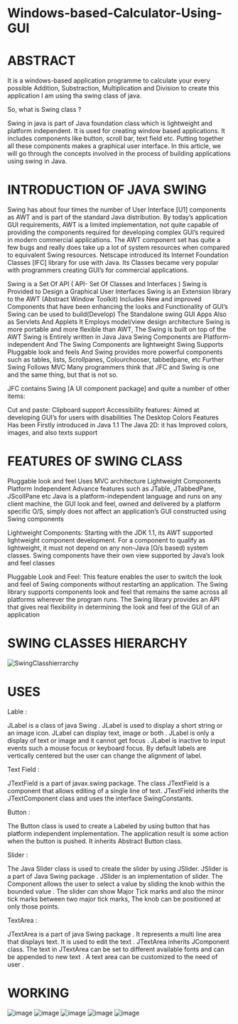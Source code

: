 # Windows-based-Calculator-Using-GUI
# ABSTRACT
It is a windows-based application programme to calculate your every possible Addition, Substraction, Multiplication and Division to create this application I am using tha swing class of java.

So, what is Swing class ?

Swing in java is part of Java foundation class which is lightweight and platform independent. It is used for creating window based applications. It includes components like button, scroll bar, text field etc. Putting together all these components makes a graphical user interface. In this article, we will go through the concepts involved in the process of building applications using swing in Java.

# INTRODUCTION OF JAVA SWING

Swing has about four times the number of User Interface [U1] components as AWT and is part of the standard Java distribution. By today’s application GUI requirements, AWT is a limited implementation, not quite capable of providing the components required for developing complex GUI’s required in modern commercial applications. The AWT component set has quite a few bugs and really does take up a lot of system resources when compared to equivalent Swing resources. Netscape introduced its Internet Foundation Classes [IFC] library for use with Java. Its Classes became very popular with programmers creating GUI’s for commercial applications.

Swing is a Set Of API ( API- Set Of Classes and Interfaces )
Swing is Provided to Design a Graphical User Interfaces
Swing is an Extension library to the AWT (Abstract Window Toolkit)
Includes New and improved Components that have been enhancing the looks and Functionality of GUI’s
Swing can be used to build(Develop) The Standalone swing GUI Apps Also as Servlets And Applets
It Employs model/view design architecture
Swing is more portable and more flexible than AWT, The Swing is built on top of the AWT
Swing is Entirely written in Java
Java Swing Components are Platform-independent And The Swing Components are lightweight
Swing Supports Pluggable look and feels And Swing provides more powerful components
such as tables, lists, Scrollpanes, Colourchooser, tabbedpane, etc
Further Swing Follows MVC
Many programmers think that JFC and Swing is one and the same thing, but that is not so.

JFC contains Swing [A UI component package] and quite a number of other items:

Cut and paste: Clipboard support
Accessibility features: Aimed at developing GUI’s for users with disabilities
The Desktop Colors Features Has been Firstly introduced in Java 1.1
The Java 2D: it has Improved colors, images, and also texts support

# FEATURES OF SWING CLASS
Pluggable look and feel
Uses MVC architecture
Lightweight Components
Platform Independent
Advance features such as JTable, JTabbedPane, JScollPane etc
Java is a platform-independent language and runs on any client machine, the GUI look and feel, owned and delivered by a platform specific O/S, simply does not affect an application’s GUI constructed using Swing components

Lightweight Components: Starting with the JDK 1.1, its AWT supported lightweight component development. For a component to qualify as lightweight, it must not depend on any non-Java [O/s based) system classes. Swing components have their own view supported by Java’s look and feel classes

Pluggable Look and Feel: This feature enables the user to switch the look and feel of Swing components without restarting an application. The Swing library supports components look and feel that remains the same across all platforms wherever the program runs. The Swing library provides an API that gives real flexibility in determining the look and feel of the GUI of an application

# SWING CLASSES HIERARCHY
![SwingClasshierrarchy](https://user-images.githubusercontent.com/52343042/174471218-a3c85956-ae24-4327-a7d2-32d5e1cb4614.png)

# USES
Lable :

JLabel is a class of java Swing . JLabel is used to display a short string or an image icon. JLabel can display text, image or both . JLabel is only a display of text or image and it cannot get focus . JLabel is inactive to input events such a mouse focus or keyboard focus. By default labels are vertically centered but the user can change the alignment of label. 

Text Field :

JTextField is a part of javax.swing package. The class JTextField is a component that allows editing of a single line of text. JTextField inherits the JTextComponent class and uses the interface SwingConstants.

Button :

The Button class is used to create a Labeled by using button that has platform independent implementation. The application result is some action when the button is pushed. It inherits Abstract Button class.

Slider :

The Java Slider class is used to create the slider by using JSlider. JSlider is a part of Java Swing package . JSlider is an implementation of slider. The Component allows the user to select a value by sliding the knob within the bounded value . The slider can show Major Tick marks and also the minor tick marks between two major tick marks, The knob can be positioned at only those points.

TextArea :

JTextArea is a part of java Swing package . It represents a multi line area that displays text. It is used to edit the text . 
JTextArea inherits JComponent class. The text in JTextArea can be set to different available fonts and can be appended to new text . A text area can be customized to the need of user .

# WORKING
![image](https://user-images.githubusercontent.com/52343042/174466311-e73a31d8-5495-4808-8602-86d29210e97f.png)
![image](https://user-images.githubusercontent.com/52343042/174466341-af05d236-6ba4-498b-ab08-171d03e580e4.png)
![image](https://user-images.githubusercontent.com/52343042/174466354-939e8170-e1f6-4e99-8496-04cb64ca8676.png)
![image](https://user-images.githubusercontent.com/52343042/174466377-2031c002-4c46-4611-9e61-5bef4ffca1a9.png)
![image](https://user-images.githubusercontent.com/52343042/174466404-5dbfca9f-1e15-480c-8cb3-89a64b0afde0.png)
